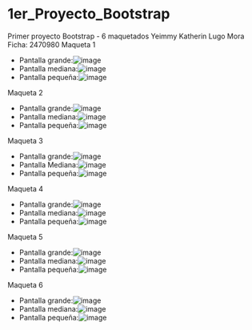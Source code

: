 # 1er_Proyecto_Bootstrap
Primer proyecto Bootstrap - 6 maquetados 
Yeimmy Katherin Lugo Mora 
Ficha: 2470980
Maqueta 1
- Pantalla grande:![image](https://user-images.githubusercontent.com/101755814/165442526-9e82cba1-290f-40fa-abec-335b4c2bd4a5.png)
- Pantalla mediana:![image](https://user-images.githubusercontent.com/101755814/165442591-439d3c99-558b-421b-872a-2779e8f678ea.png)
- Pantalla pequeña:![image](https://user-images.githubusercontent.com/101755814/165442624-33c80224-fc74-4161-a294-6787eecd1b02.png)

Maqueta 2
- Pantalla grande:![image](https://user-images.githubusercontent.com/101755814/165442683-a3490971-2795-4e0a-92c8-43f08ab230d5.png)
- Pantalla mediana:![image](https://user-images.githubusercontent.com/101755814/165442724-33648401-8fed-42df-a60e-07a96ebd4db4.png)
- Pantalla pequeña:![image](https://user-images.githubusercontent.com/101755814/165442751-c7f8408a-8398-4c9f-917c-3b5760a819e5.png)

Maqueta 3
- Pantalla grande:![image](https://user-images.githubusercontent.com/101755814/165442893-cd7d7a27-1b93-4a6d-80e8-9503610d509b.png)
- Pantalla Mediana:![image](https://user-images.githubusercontent.com/101755814/165443071-1b6efc01-1602-4e2d-9e8a-3fd00a581740.png)
- Pantalla pequeña:![image](https://user-images.githubusercontent.com/101755814/165443541-2654de25-325d-4fae-bf9e-224db07379ac.png)

Maqueta 4
- Pantalla grande:![image](https://user-images.githubusercontent.com/101755814/165443619-219da865-f835-41cd-a3dc-0ea472cf835d.png)
- Pantalla mediana:![image](https://user-images.githubusercontent.com/101755814/165443664-f52e5b03-0d13-4745-b664-3ff47dc77cef.png)
- Pantalla pequeña:![image](https://user-images.githubusercontent.com/101755814/165443722-2796bd91-10cc-4ea4-b707-e69fdd60d4c2.png)

Maqueta 5
- Pantalla grande:![image](https://user-images.githubusercontent.com/101755814/165443781-76b5153e-fc24-4450-9827-19e3046b50db.png)
- Pantalla mediana:![image](https://user-images.githubusercontent.com/101755814/165443826-68ae7aec-72b8-4ccb-8a99-4159b6d24f66.png)
- Pantalla pequeña:![image](https://user-images.githubusercontent.com/101755814/165443889-148e1b4e-815a-4db6-ba81-1f991b0b5f0d.png)

Maqueta 6
- Pantalla grande:![image](https://user-images.githubusercontent.com/101755814/165444009-9d5db5fb-e637-427b-bff4-de68799c71e1.png)
- Pantalla mediana:![image](https://user-images.githubusercontent.com/101755814/165444093-c039d195-7bae-4c59-bb29-79d6ec99fc44.png)
- Pantalla pequeña:![image](https://user-images.githubusercontent.com/101755814/165444138-a8b13d4d-9e25-445c-82f1-61d33d831895.png)
